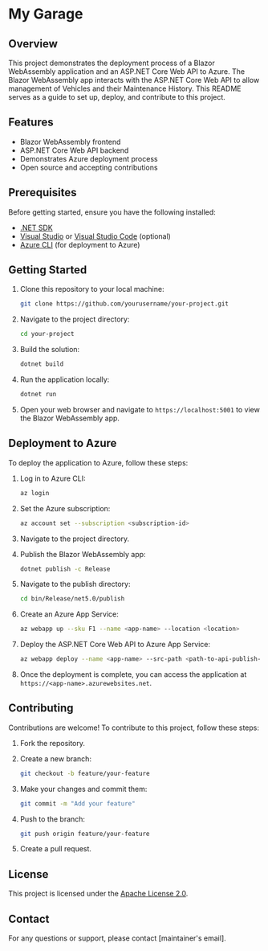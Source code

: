 # My Garage

## Overview

This project demonstrates the deployment process of a Blazor WebAssembly application and an ASP.NET Core Web API to Azure. 
The Blazor WebAssembly app interacts with the ASP.NET Core Web API to allow management of Vehicles and their Maintenance History. This README serves as a guide to set up, deploy, and contribute to this project.

## Features

- Blazor WebAssembly frontend
- ASP.NET Core Web API backend
- Demonstrates Azure deployment process
- Open source and accepting contributions

## Prerequisites

Before getting started, ensure you have the following installed:

- [.NET SDK](https://dotnet.microsoft.com/download)
- [Visual Studio](https://visualstudio.microsoft.com/) or [Visual Studio Code](https://code.visualstudio.com/) (optional)
- [Azure CLI](https://docs.microsoft.com/en-us/cli/azure/install-azure-cli) (for deployment to Azure)

## Getting Started

1. Clone this repository to your local machine:

   ```bash
   git clone https://github.com/yourusername/your-project.git
   ```

2. Navigate to the project directory:

   ```bash
   cd your-project
   ```

3. Build the solution:

   ```bash
   dotnet build
   ```

4. Run the application locally:

   ```bash
   dotnet run
   ```

5. Open your web browser and navigate to `https://localhost:5001` to view the Blazor WebAssembly app.

## Deployment to Azure

To deploy the application to Azure, follow these steps:

1. Log in to Azure CLI:

   ```bash
   az login
   ```

2. Set the Azure subscription:

   ```bash
   az account set --subscription <subscription-id>
   ```

3. Navigate to the project directory.

4. Publish the Blazor WebAssembly app:

   ```bash
   dotnet publish -c Release
   ```

5. Navigate to the publish directory:

   ```bash
   cd bin/Release/net5.0/publish
   ```

6. Create an Azure App Service:

   ```bash
   az webapp up --sku F1 --name <app-name> --location <location>
   ```

7. Deploy the ASP.NET Core Web API to Azure App Service:

   ```bash
   az webapp deploy --name <app-name> --src-path <path-to-api-publish-folder> --type zip
   ```

8. Once the deployment is complete, you can access the application at `https://<app-name>.azurewebsites.net`.

## Contributing

Contributions are welcome! To contribute to this project, follow these steps:

1. Fork the repository.
2. Create a new branch:

   ```bash
   git checkout -b feature/your-feature
   ```

3. Make your changes and commit them:

   ```bash
   git commit -m "Add your feature"
   ```

4. Push to the branch:

   ```bash
   git push origin feature/your-feature
   ```

5. Create a pull request.

## License

This project is licensed under the [Apache License 2.0](LICENSE).

## Contact

For any questions or support, please contact [maintainer's email].
